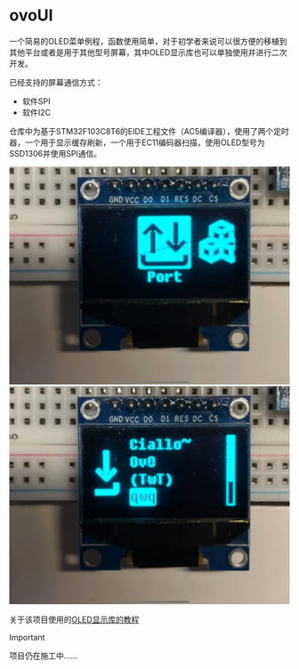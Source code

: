 # ovoUI
一个简易的OLED菜单例程，函数使用简单，对于初学者来说可以很方便的移植到其他平台或者是用于其他型号屏幕，其中OLED显示库也可以单独使用并进行二次开发。

已经支持的屏幕通信方式：
- 软件SPI
- 软件I2C

仓库中为基于STM32F103C8T6的EIDE工程文件（AC5编译器），使用了两个定时器，一个用于显示缓存刷新，一个用于EC11编码器扫描，使用OLED型号为SSD1306并使用SPI通信。


![IMG](/ReadMe/template1.png)
![IMG](/ReadMe/template2.png)

关于该项目使用的[OLED显示库的教程](/ReadMe/Tutorial.md)

> [!IMPORTANT]
> 项目仍在施工中……